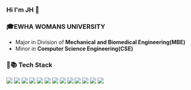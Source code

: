 ### Hi I'm JH 👋
### :mortar_board:EWHA WOMANS UNIVERSITY
- Major in Division of **Mechanical and Biomedical Engineering(MBE)**
- Minor in **Computer Science Engineering(CSE)**
### :muscle::books: Tech Stack
<img src="https://img.shields.io/badge/C-A8B9CC?style=falt-square&logo=c&logoColor=white"/></a>
<img src="https://img.shields.io/badge/Python-blue?style=falt-square&logo=Python&logoColor=white"/></a>
<img src="https://img.shields.io/badge/PyTorch-EE4C2C?style=falt-square&logo=PyTorch&logoColor=white"/></a>
<img src="https://img.shields.io/badge/TensorFlow-FF6F00?style=falt-square&logo=TensorFlow&logoColor=white"/></a>
<img src="https://img.shields.io/badge/Keras-D00000?style=falt-square&logo=Keras&logoColor=white"/></a>
<img src="https://img.shields.io/badge/OpenCV-5C3EE8?style=falt-square&logo=OpenCV&logoColor=white"/></a>
<img src="https://img.shields.io/badge/Linux-FCC624?style=falt-square&logo=Linux&logoColor=white"/></a>
<img src="https://img.shields.io/badge/Ubuntu-E95420?style=falt-square&logo=Ubuntu&logoColor=white"/></a>
<img src="https://img.shields.io/badge/VirtualBox-183A61?style=falt-square&logo=VirtualBox&logoColor=white"/></a>
<img src="https://img.shields.io/badge/Git-F05032?style=falt-square&logo=Git&logoColor=white"/></a>
<img src="https://img.shields.io/badge/Docker-2496ED?style=falt-square&logo=Docker&logoColor=white"/></a>
<img src="https://img.shields.io/badge/MSSQL-CC2927?style=falt-square&logo=Microsoft SQL Server&logoColor=white"/></a>
<img src="https://img.shields.io/badge/R-276DC3?style=falt-square&logo=R&logoColor=white"/></a>


<!--
**jiho-030/jiho-030** is a ✨ _special_ ✨ repository because its `README.md` (this file) appears on your GitHub profile.

Here are some ideas to get you started:

- 🔭 I’m currently working on ...
- 🌱 I’m currently learning ...
- 👯 I’m looking to collaborate on ...
- 🤔 I’m looking for help with ...
- 💬 Ask me about ...
- 📫 How to reach me: ...
- 😄 Pronouns: ...
- ⚡ Fun fact: ...

<a href="버튼을 눌렀을 때 이동할 링크" target="_blank"><img src="https://img.shields.io/badge/뱃지레이블-배경색?style=뱃지모양&logo=로고&logoColor=로고색상"/></a>
-->

